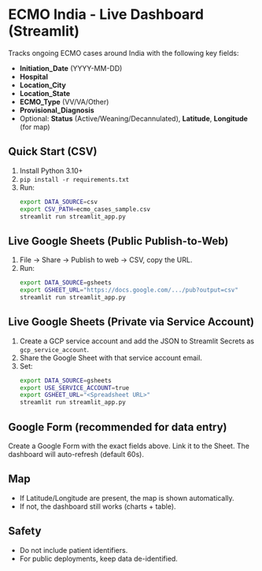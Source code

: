 
# ECMO India - Live Dashboard (Streamlit)

Tracks ongoing ECMO cases around India with the following key fields:
- **Initiation_Date** (YYYY-MM-DD)
- **Hospital**
- **Location_City**
- **Location_State**
- **ECMO_Type** (VV/VA/Other)
- **Provisional_Diagnosis**
- Optional: **Status** (Active/Weaning/Decannulated), **Latitude**, **Longitude** (for map)

## Quick Start (CSV)
1. Install Python 3.10+
2. `pip install -r requirements.txt`
3. Run:
   ```bash
   export DATA_SOURCE=csv
   export CSV_PATH=ecmo_cases_sample.csv
   streamlit run streamlit_app.py
   ```

## Live Google Sheets (Public Publish-to-Web)
1. File → Share → Publish to web → CSV, copy the URL.
2. Run:
   ```bash
   export DATA_SOURCE=gsheets
   export GSHEET_URL="https://docs.google.com/.../pub?output=csv"
   streamlit run streamlit_app.py
   ```

## Live Google Sheets (Private via Service Account)
1. Create a GCP service account and add the JSON to Streamlit Secrets as `gcp_service_account`.
2. Share the Google Sheet with that service account email.
3. Set:
   ```bash
   export DATA_SOURCE=gsheets
   export USE_SERVICE_ACCOUNT=true
   export GSHEET_URL="<Spreadsheet URL>"
   streamlit run streamlit_app.py
   ```

## Google Form (recommended for data entry)
Create a Google Form with the exact fields above. Link it to the Sheet. The dashboard will auto-refresh (default 60s).

## Map
- If Latitude/Longitude are present, the map is shown automatically.
- If not, the dashboard still works (charts + table).

## Safety
- Do not include patient identifiers.
- For public deployments, keep data de-identified.

